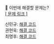 👻 이번에 해결할 문제는? <br>
[[ 문제 링크 ]](https://school.programmers.co.kr/learn/courses/30/lessons/42576)

신민규: [해결 코드]() <br>
권현욱: [해결 코드]() <br>
최명후: [해결 코드]()
